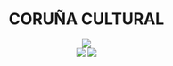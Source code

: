 <h1 align = "center">CORUÑA CULTURAL</h1>
<p align="center">
    <img src="https://img.shields.io/badge/STATUS-EN%20DESAROLLO-green">
  <br>
    <img src="https://img.shields.io/badge/Java-ED8B00?style=for-the-badge&logo=openjdk&logoColor=white">
    <img src="https://img.shields.io/badge/Android-3DDC84?style=for-the-badge&logo=android&logoColor=white">
</p>
